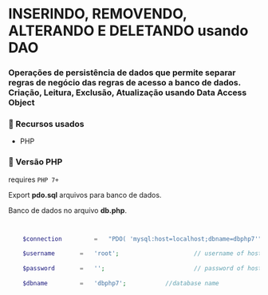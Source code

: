 # INSERINDO, REMOVENDO, ALTERANDO E DELETANDO usando DAO

### Operações de persistência de dados que permite separar regras de negócio das regras de acesso a banco de dados. Criação, Leitura, Exclusão, Atualização usando Data Access Object

### :pushpin:  Recursos usados ​​
* PHP

### :pushpin: Versão PHP

requires ```PHP 7+```

Export **pdo.sql** arquivos para banco de dados.

Banco de dados no arquivo **db.php**.

```php


	$connection 		= 	"PDO( 'mysql:host=localhost;dbname=dbphp7'"; 	// Host Name
	
	$username		= 	'root'; 	 				// username of host
	
	$password 		= 	''; 						// password of host
	
	$dbname			= 	'dbphp7'; 		    //database name


```

